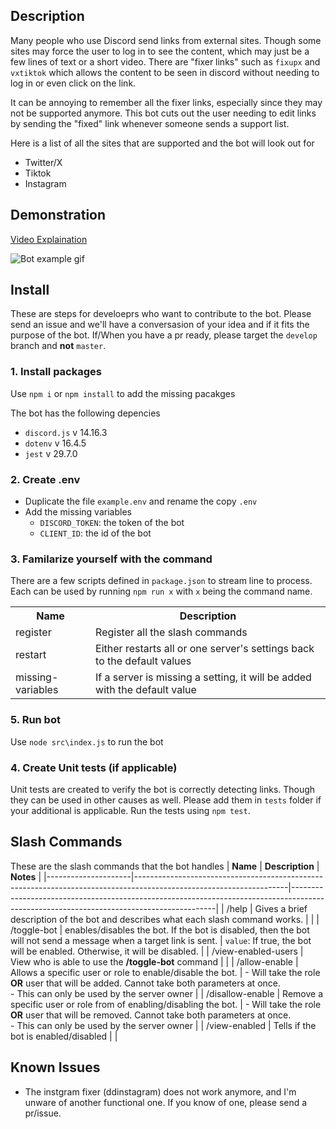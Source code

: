 ## Description
Many people who use Discord send links from external sites.  Though some sites may force the user to log in to see the content, which may just be a few lines of text or a short video. There are "fixer links" such as `fixupx` and `vxtiktok` which allows the content to be seen in discord without needing to log in or even click on the link.

It can be annoying to remember all the fixer links, especially since they may not be supported anymore. This bot cuts out the user needing to edit links by sending the "fixed" link whenever someone sends a support list.

Here is a list of all the sites that are supported and the bot will look out for
- Twitter/X
- Tiktok
- Instagram


##  Demonstration

[Video Explaination](https://youtu.be/GmQVyxlycBU?t=453)

![Bot example gif](https://github.com/user-attachments/assets/d2ce7aa3-273e-4b5e-b0f1-f4ebcd03b0cc)


## Install
These are steps for develoeprs who want to contribute to the bot. Please send an issue and we'll have a conversasion of your idea and if it fits the purpose of the bot. If/When you have a pr ready, please target the `develop` branch and **not** `master`.

### 1. Install packages
Use `npm i` or `npm install` to add the missing pacakges

The bot has the following depencies
- `discord.js` v 14.16.3
- `dotenv` v 16.4.5
- `jest` v 29.7.0

### 2. Create .env
-  Duplicate the file `example.env` and rename the copy `.env`
-  Add the missing variables
    -  `DISCORD_TOKEN`: the token of the bot
    -  `CLIENT_ID`: the id of the bot

### 3. Familarize yourself with the command
There are a few scripts defined in `package.json` to stream line to process. Each can be used by running `npm run x` with `x` being the command name.
<table>
    <tr>
        <th>
            Name
        </th>
        <th>
            Description
        </th>
    </tr>
    <tr>
        <td>register</td>
        <td>Register all the slash commands</td>
    </tr>
    <tr>
        <td>restart</td>
        <td>Either restarts all or one server's settings back to the default values</td>
    </tr>
    <tr>
        <td>missing-variables</td>
        <td>If a server is missing a setting, it will be added with the default value</td>
    </tr>
</table>

### 5. Run bot
Use `node src\index.js` to run the bot

### 4. Create Unit tests (if applicable)
Unit tests are created to verify the bot is correctly detecting links. Though they can be used in other causes as well. Please add them in `tests` folder if your additional is applicable. Run the tests using `npm test`.

## Slash Commands
These are the slash commands that the bot handles
| **Name**            | **Description**                                                                                                    | **Notes**                                                                                                                               |
|---------------------|--------------------------------------------------------------------------------------------------------------------|-----------------------------------------------------------------------------------------------------------------------------------------|
| /help               | Gives a brief description of the bot and describes what each slash command works.                                  |                                                                                                                                         |
| /toggle-bot         | enables/disables the bot. If the bot is disabled, then the bot will not send a message when a target link is sent. | `value`: If true, the bot will be enabled. Otherwise, it will be disabled.                                                              |
| /view-enabled-users | View who is able to use the **/toggle-bot** command                                                                |                                                                                                                                         |
| /allow-enable       | Allows a specific user or role to enable/disable the bot.                                                          | - Will take the role **OR** user that will be added. Cannot take both parameters at once.<br>- This can only be used by the server owner  |
| /disallow-enable    | Remove a specific user or role from of enabling/disabling the bot.                                                 | - Will take the role **OR** user that will be removed. Cannot take both parameters at once.<br>- This can only be used by the server owner |
| /view-enabled       | Tells if the bot is enabled/disabled                                                                               |                                                                                                                                         |

## Known Issues
- The instgram fixer (ddinstagram) does not work anymore, and I'm unware of another functional one. If you know of one, please send a pr/issue.
